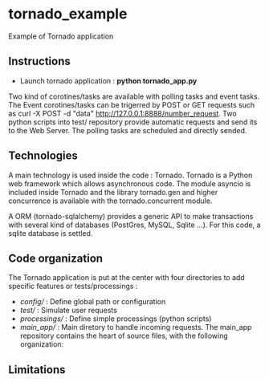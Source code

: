 # tornado_example

Example of Tornado application

## Instructions

* Launch tornado application : **python tornado_app.py**

Two kind of corotines/tasks are available with polling tasks and event tasks. The Event corotines/tasks can be trigerred by POST or GET requests such as curl -X POST -d "data" http://127.0.0.1:8888/number_request. Two python scripts into test/ repository provide automatic requests and send its to the Web Server. The polling tasks are scheduled and directly sended.


## Technologies

A main technology is used inside the code : Tornado. Tornado is a Python web framework which allows asynchronous code. The module asyncio is included inside Tornado and the library tornado.gen and higher concurrence is available with the tornado.concurrent module.

A ORM (tornado-sqlalchemy) provides a generic API to make transactions with several kind of databases (PostGres, MySQL, Sqlite ...). For this code, a sqlite database is settled.

## Code organization

The Tornado application is put at the center with four directories to add specific features or tests/processings :
* *config/* : Define global path or configuration
* *test/* : Simulate user requests
* *processings/* : Define simple processings (python scripts)
* *main_app/* : Main diretory to handle incoming requests.
The main_app repository contains the heart of source files, with the following organization:






## Limitations

